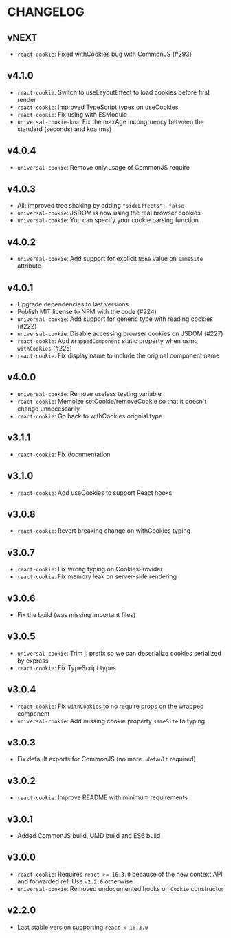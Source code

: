 # CHANGELOG

## vNEXT

- `react-cookie`: Fixed withCookies bug with CommonJS (#293)

## v4.1.0

- `react-cookie`: Switch to useLayoutEffect to load cookies before first render
- `react-cookie`: Improved TypeScript types on useCookies
- `react-cookie`: Fix using with ESModule
- `universal-cookie-koa`: Fix the maxAge incongruency between the standard (seconds) and koa (ms)

## v4.0.4

- `universal-cookie`: Remove only usage of CommonJS require

## v4.0.3

- All: improved tree shaking by adding `"sideEffects": false`
- `universal-cookie`: JSDOM is now using the real browser cookies
- `universal-cookie`: You can specify your cookie parsing function

## v4.0.2

- `universal-cookie`: Add support for explicit `None` value on `sameSite` attribute

## v4.0.1

- Upgrade dependencies to last versions
- Publish MIT license to NPM with the code (#224)
- `universal-cookie`: Add support for generic type with reading cookies (#222)
- `universal-cookie`: Disable accessing browser cookies on JSDOM (#227)
- `react-cookie`: Add `WrappedComponent` static property when using `withCookies` (#225)
- `react-cookie`: Fix display name to include the original component name

## v4.0.0

- `universal-cookie`: Remove useless testing variable
- `react-cookie`: Memoize setCookie/removeCookie so that it doesn't change unnecessarily
- `react-cookie`: Go back to withCookies orignial type

## v3.1.1

- `react-cookie`: Fix documentation

## v3.1.0

- `react-cookie`: Add useCookies to support React hooks

## v3.0.8

- `react-cookie`: Revert breaking change on withCookies typing

## v3.0.7

- `react-cookie`: Fix wrong typing on CookiesProvider
- `react-cookie`: Fix memory leak on server-side rendering

## v3.0.6

- Fix the build (was missing important files)

## v3.0.5

- `universal-cookie`: Trim j: prefix so we can deserialize cookies serialized by express
- `react-cookie`: Fix TypeScript types

## v3.0.4

- `react-cookie`: Fix `withCookies` to no require props on the wrapped component
- `universal-cookie`: Add missing cookie property `sameSite` to typing

## v3.0.3

- Fix default exports for CommonJS (no more `.default` required)

## v3.0.2

- `react-cookie`: Improve README with minimum requirements

## v3.0.1

- Added CommonJS build, UMD build and ES6 build

## v3.0.0

- `react-cookie`: Requires `react >= 16.3.0` because of the new context API and forwarded ref. Use `v2.2.0` otherwise
- `universal-cookie`: Removed undocumented hooks on `Cookie` constructor

## v2.2.0

- Last stable version supporting `react < 16.3.0`
